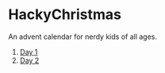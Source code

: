 # HackyChristmas
An advent calendar for nerdy kids of all ages.
1. [Day 1](Day01/README.md)
2. [Day 2](Day02/README.md)
